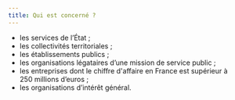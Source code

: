 ```yaml
---
title: Qui est concerné ?
---
```


* les services de l’État ;
* les collectivités territoriales ;
* les établissements publics ;
* les organisations légataires d’une mission de service public ;
* les entreprises dont le chiffre d'affaire en France est supérieur à 250 millions d’euros ;
* les organisations d’intérêt général.
